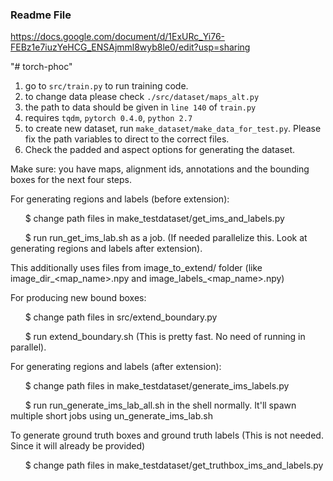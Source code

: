 ### Readme File
https://docs.google.com/document/d/1ExURc_Yi76-FEBz1e7iuzYeHCG_ENSAjmml8wyb8le0/edit?usp=sharing

"# torch-phoc" 
1. go to `src/train.py` to run training code.
2. to change data please check `./src/dataset/maps_alt.py`
3. the path to data should be given in `line 140` of `train.py`
4. requires `tqdm`, `pytorch 0.4.0`, `python 2.7`
5. to create new dataset, run `make_dataset/make_data_for_test.py`. Please fix the path variables to direct to the correct files.
6. Check the padded and aspect options for generating the dataset.

Make sure: you have maps, alignment ids, annotations and the bounding boxes for the next four steps.

For generating regions and labels (before extension):

&nbsp;&nbsp;&nbsp;&nbsp;&nbsp;&nbsp;$ change path files in make_testdataset/get_ims_and_labels.py

&nbsp;&nbsp;&nbsp;&nbsp;&nbsp;&nbsp;$ run run_get_ims_lab.sh as a job. (If needed parallelize this. Look at generating regions and labels after extension).

This additionally uses files from image_to_extend/ folder (like image_dir_<map_name>.npy and image_labels_<map_name>.npy)

For producing new bound boxes: 

&nbsp;&nbsp;&nbsp;&nbsp;&nbsp;&nbsp;$ change path files in src/extend_boundary.py

&nbsp;&nbsp;&nbsp;&nbsp;&nbsp;&nbsp;$ run extend_boundary.sh (This is pretty fast. No need of running in parallel).

For generating regions and labels (after extension):

&nbsp;&nbsp;&nbsp;&nbsp;&nbsp;&nbsp;$ change path files in make_testdataset/generate_ims_labels.py

&nbsp;&nbsp;&nbsp;&nbsp;&nbsp;&nbsp;$ run run_generate_ims_lab_all.sh in the shell normally. It'll spawn multiple short jobs using un_generate_ims_lab.sh

To generate ground truth boxes and ground truth labels (This is not needed. Since it will already be provided)

&nbsp;&nbsp;&nbsp;&nbsp;&nbsp;&nbsp;$ change path files in make_testdataset/get_truthbox_ims_and_labels.py
